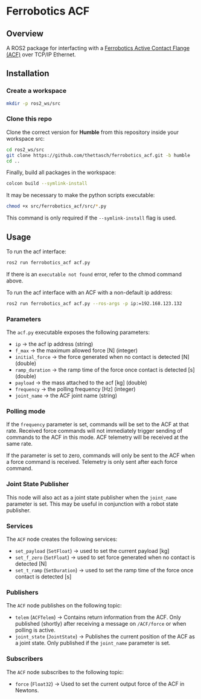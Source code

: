 # Ferrobotics ACF

## Overview

A ROS2 package for interfacting with a [Ferrobotics Active Contact Flange (ACF)](https://www.ferrobotics.com/en/services/products/active-contact-flange/) over TCP/IP Ethernet.

## Installation

### Create a workspace

```bash
mkdir -p ros2_ws/src
```

### Clone this repo

Clone the correct version for **Humble** from this repository inside your workspace src:

```bash
cd ros2_ws/src
git clone https://github.com/thettasch/ferrobotics_acf.git -b humble
cd ..
```

Finally, build all packages in the workspace:

```bash
colcon build --symlink-install
```

It may be necessary to make the python scripts executable:

```bash
chmod +x src/ferrobotics_acf/src/*.py
```

This command is only required if the `--symlink-install` flag is used.

## Usage

To run the acf interface:

```bash
ros2 run ferrobotics_acf acf.py
```

If there is an `executable not found` error, refer to the chmod command above.

To run the acf interface with an ACF with a non-default ip address:

```bash
ros2 run ferrobotics_acf acf.py --ros-args -p ip:=192.168.123.132
```

### Parameters

The `acf.py` executable exposes the following parameters:

- `ip` -> the acf ip address (string)
- `f_max` -> the maximum allowed force [N] (integer)
- `initial_force` -> the force generated when no contact is detected [N] (double)
- `ramp_duration` -> the ramp time of the force once contact is detected [s] (double)
- `payload` -> the mass attached to the acf [kg] (double)
- `frequency` -> the polling frequency [Hz] (integer)
- `joint_name` -> the ACF joint name (string)

### Polling mode

If the `frequency` parameter is set, commands will be set to the ACF at that rate. Received force commands will not immediately trigger sending of commands to the ACF in this mode. ACF telemetry will be received at the same rate.

If the parameter is set to zero, commands will only be sent to the ACF when a force command is received. Telemetry is only sent after each force command.

### Joint State Publisher

This node will also act as a joint state publisher when the `joint_name` parameter is set. This may be useful in conjunction with a robot state publisher.

### Services

The `ACF` node creates the following services:

- `set_payload` (`SetFloat`) -> used to set the current payload [kg]
- `set_f_zero` (`SetFloat`) -> used to set force generated when no contact is detected [N]
- `set_t_ramp` (`SetDuration`) -> used to set the ramp time of the force once contact is detected [s]

### Publishers

The `ACF` node publishes on the following topic:

- `telem` (`ACFTelem`) -> Contains return information from the ACF. Only published (shortly) after receiving a message on `/ACF/force` or when polling is active.
- `joint_state` (`JointState`) -> Publishes the current position of the ACF as a joint state. Only published if the `joint_name` parameter is set.

### Subscribers

The `ACF` node subscribes to the following topic:

- `force` (`Float32`) -> Used to set the current output force of the ACF in Newtons.
